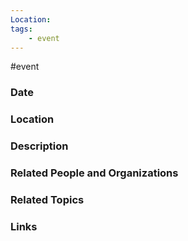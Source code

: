```yaml
---
Location: 
tags:
    - event
---
```

#event

### Date


### Location


### Description


### Related People and Organizations


### Related Topics


### Links
